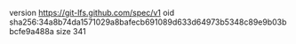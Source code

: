 version https://git-lfs.github.com/spec/v1
oid sha256:34a8b74da1571029a8bafecb691089d633d64973b5348c89e9b03bbcfe9a488a
size 341
